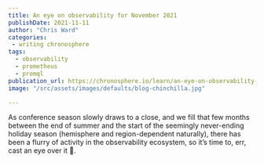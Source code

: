 ```yaml
---
title: An eye on observability for November 2021
publishDate: 2021-11-11
author: "Chris Ward"
categories:
 - writing chronosphere
tags:
  - observability
  - prometheus
  - promql
publication_url: https://chronosphere.io/learn/an-eye-on-observability-for-november-2021/
image: "/src/assets/images/defaults/blog-chinchilla.jpg"

---
```


As conference season slowly draws to a close, and we fill that few months between the end of summer and the start of the seemingly never-ending holiday season (hemisphere and region-dependent naturally), there has been a flurry of activity in the observability ecosystem, so it’s time to, err, cast an eye over it 😬.